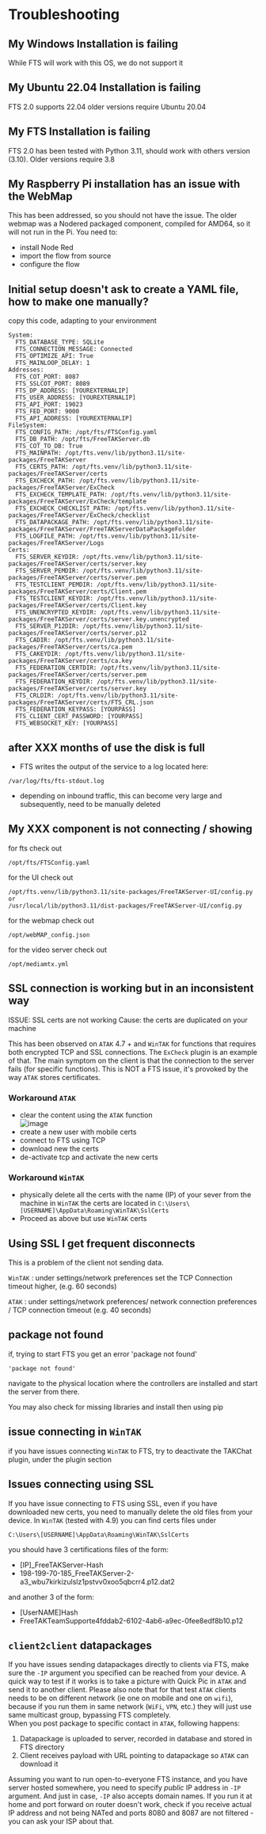 
# Troubleshooting

## My Windows Installation is failing
While FTS will work with this OS, we do not support it

## My Ubuntu 22.04 Installation is failing
FTS 2.0 supports 22.04 older versions require Ubuntu 20.04

## My FTS Installation is failing
FTS 2.0 has been tested with Python 3.11, 
should work with others version (3.10). 
Older versions require 3.8

## My Raspberry Pi installation has an issue with the WebMap
This has been addressed, so you should not have the issue. 
The older webmap was a Nodered packaged component, compiled for AMD64, so it will not run in the Pi.
You need to:
 * install Node Red 
 * import the flow from source
 * configure the flow

## Initial setup doesn't ask to create a YAML file, how to make one manually?
copy this code, adapting to your environment

```
System:
  FTS_DATABASE_TYPE: SQLite
  FTS_CONNECTION_MESSAGE: Connected
  FTS_OPTIMIZE_API: True
  FTS_MAINLOOP_DELAY: 1
Addresses:
  FTS_COT_PORT: 8087
  FTS_SSLCOT_PORT: 8089
  FTS_DP_ADDRESS: [YOUREXTERNALIP]
  FTS_USER_ADDRESS: [YOUREXTERNALIP]
  FTS_API_PORT: 19023
  FTS_FED_PORT: 9000
  FTS_API_ADDRESS: [YOUREXTERNALIP]
FileSystem:
  FTS_CONFIG_PATH: /opt/fts/FTSConfig.yaml
  FTS_DB_PATH: /opt/fts/FreeTAKServer.db
  FTS_COT_TO_DB: True
  FTS_MAINPATH: /opt/fts.venv/lib/python3.11/site-packages/FreeTAKServer
  FTS_CERTS_PATH: /opt/fts.venv/lib/python3.11/site-packages/FreeTAKServer/certs
  FTS_EXCHECK_PATH: /opt/fts.venv/lib/python3.11/site-packages/FreeTAKServer/ExCheck
  FTS_EXCHECK_TEMPLATE_PATH: /opt/fts.venv/lib/python3.11/site-packages/FreeTAKServer/ExCheck/template
  FTS_EXCHECK_CHECKLIST_PATH: /opt/fts.venv/lib/python3.11/site-packages/FreeTAKServer/ExCheck/checklist
  FTS_DATAPACKAGE_PATH: /opt/fts.venv/lib/python3.11/site-packages/FreeTAKServer/FreeTAKServerDataPackageFolder
  FTS_LOGFILE_PATH: /opt/fts.venv/lib/python3.11/site-packages/FreeTAKServer/Logs
Certs:
  FTS_SERVER_KEYDIR: /opt/fts.venv/lib/python3.11/site-packages/FreeTAKServer/certs/server.key
  FTS_SERVER_PEMDIR: /opt/fts.venv/lib/python3.11/site-packages/FreeTAKServer/certs/server.pem
  FTS_TESTCLIENT_PEMDIR: /opt/fts.venv/lib/python3.11/site-packages/FreeTAKServer/certs/Client.pem
  FTS_TESTCLIENT_KEYDIR: /opt/fts.venv/lib/python3.11/site-packages/FreeTAKServer/certs/Client.key
  FTS_UNENCRYPTED_KEYDIR: /opt/fts.venv/lib/python3.11/site-packages/FreeTAKServer/certs/server.key.unencrypted
  FTS_SERVER_P12DIR: /opt/fts.venv/lib/python3.11/site-packages/FreeTAKServer/certs/server.p12
  FTS_CADIR: /opt/fts.venv/lib/python3.11/site-packages/FreeTAKServer/certs/ca.pem
  FTS_CAKEYDIR: /opt/fts.venv/lib/python3.11/site-packages/FreeTAKServer/certs/ca.key
  FTS_FEDERATION_CERTDIR: /opt/fts.venv/lib/python3.11/site-packages/FreeTAKServer/certs/server.pem
  FTS_FEDERATION_KEYDIR: /opt/fts.venv/lib/python3.11/site-packages/FreeTAKServer/certs/server.key
  FTS_CRLDIR: /opt/fts.venv/lib/python3.11/site-packages/FreeTAKServer/certs/FTS_CRL.json
  FTS_FEDERATION_KEYPASS: [YOURPASS]
  FTS_CLIENT_CERT_PASSWORD: [YOURPASS]
  FTS_WEBSOCKET_KEY: [YOURPASS]
```

## after XXX months of use the disk is full
 * FTS writes the output of the service to a log located here:
```
/var/log/fts/fts-stdout.log
```
 * depending on inbound traffic, this can become very large and subsequently, need to be manually deleted

## My XXX component is not connecting / showing
for fts check out 
```
/opt/fts/FTSConfig.yaml
```

for the UI check out
```
/opt/fts.venv/lib/python3.11/site-packages/FreeTAKServer-UI/config.py
or
/usr/local/lib/python3.11/dist-packages/FreeTAKServer-UI/config.py
```

for the webmap check out
```
/opt/webMAP_config.json
```
for the video server check out
```
/opt/mediamtx.yml
```

## SSL connection is working but in an inconsistent way
ISSUE: SSL certs are not working
Cause: the certs are duplicated on your machine

This has been observed on `ATAK` 4.7 + and `WinTAK` for functions that requires both encrypted TCP and SSL connections.
The `ExCheck` plugin is an example of that. 
The main symptom on the client is that the connection to the server fails (for specific functions).
This is NOT a FTS issue, it's provoked by the way `ATAK` stores certificates.

### Workaround `ATAK` 
 * clear the content using the `ATAK` function  
![image](https://github.com/FreeTAKTeam/FreeTAKServer-User-Docs/assets/60719165/70561476-2252-46eb-8a9e-c7a0717b8d78)
 * create a new user with mobile certs
 * connect to FTS using TCP
 * download new the certs
 * de-activate tcp and activate the new certs
### Workaround `WinTAK` 
 
 * physically delete all the certs with the name (IP) of your sever from the machine in `WinTAK` the certs are located in
   ```C:\Users\[USERNAME]\AppData\Roaming\WinTAK\SslCerts``` 
 * Proceed as above but use `WinTAK` certs

## Using SSL I get frequent disconnects
This is a problem of the client not sending data. 

`WinTAK`
: under settings/network preferences set the TCP Connection timeout higher, (e.g. 60 seconds)

`ATAK`
: under settings/network preferences/ network connection preferences / TCP connection timeout  (e.g. 40 seconds)

## package not found
if, trying to start FTS you get an error 'package not found'
```
'package not found'
```
navigate to the physical location where the controllers are installed and start the server from there.

You may also check for missing libraries and install then using pip

## issue connecting in `WinTAK`
if you have issues connecting `WinTAK` to FTS, 
try to deactivate the TAKChat plugin, under the plugin section

## Issues connecting using SSL
If you have issue connecting to FTS using SSL, 
even if you have downloaded new certs, you need to manually delete the old files from your device. 
In `WinTAK` (tested with 4.9)  you can find certs files under 
```
C:\Users\[USERNAME]\AppData\Roaming\WinTAK\SslCerts
```
you should have 3 certifications files of the form:

 * \[IP]_FreeTAKServer-Hash
 * 198-199-70-185_FreeTAKServer-2-a3_wbu7kirkizulslz1pstvv0xoo5qbcrr4.p12.dat2

and another 3 of the form:

 * [UserNAME]Hash
 * FreeTAKTeamSupporte4fddab2-6102-4ab6-a9ec-0fee8edf8b10.p12

## `client2client` datapackages
If you have issues sending datapackages directly to clients via FTS, 
make sure the `-IP` argument you specified can be reached from your device.
A quick way to test if it works is to take a picture with Quick Pic in `ATAK` and send it to another client.
Please also note that for that test `ATAK` clients needs to be on different network (ie one on mobile and one on `wifi`), because if you run them in same network (`WiFi`, `VPN`, etc.) they will just use same multicast group, bypassing FTS completely.  
When you post package to specific contact in `ATAK`, following happens:  

  1) Datapackage is uploaded to server, recorded in database and stored in FTS directory  
  2) Client receives payload with URL pointing to datapackage so `ATAK` can download it   

Assuming you want to run open-to-everyone FTS instance, and you have server hosted somewhere,
you need to specify _public_ IP address in `-IP` argument.
And just in case, `-IP` also accepts domain names.
If you run it at home and port forward on router doesn't work,
check if you receive actual IP address and not being NATed
and ports 8080 and 8087 are not filtered - you can ask your ISP about that.
